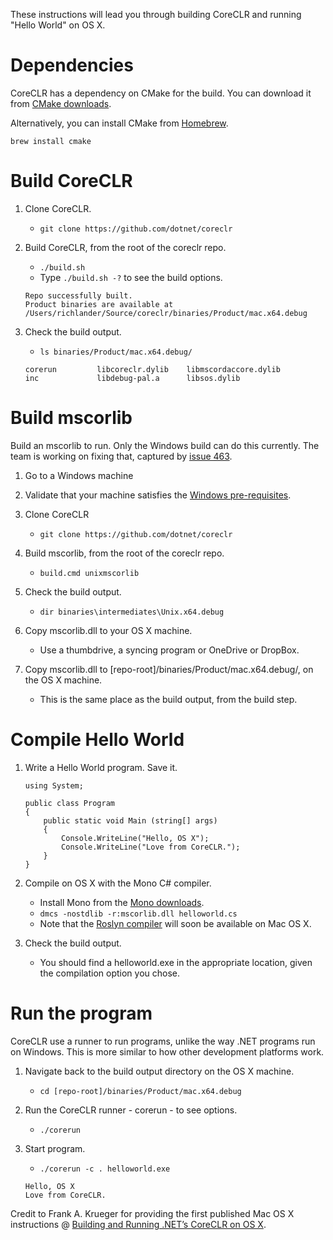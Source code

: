 These instructions will lead you through building CoreCLR and running "Hello World" on OS X.

Dependencies
============

CoreCLR has a dependency on CMake for the build. You can download it from [CMake downloads](http://www.cmake.org/download/).

Alternatively, you can install CMake from [Homebrew](http://brew.sh/).

    brew install cmake

Build CoreCLR
=============

1. Clone CoreCLR.
    - `git clone https://github.com/dotnet/coreclr`
2. Build CoreCLR, from the root of the coreclr repo.
    - `./build.sh`
    - Type `./build.sh -?` to see the build options.

    ```
    Repo successfully built.
	Product binaries are available at /Users/richlander/Source/coreclr/binaries/Product/mac.x64.debug
	```

3. Check the build output.
    - `ls binaries/Product/mac.x64.debug/`

    ```
    corerun			libcoreclr.dylib	libmscordaccore.dylib
	inc				libdebug-pal.a		libsos.dylib
	```

Build mscorlib
==============

Build an mscorlib to run. Only the Windows build can do this currently. The team is working on fixing that, captured by [issue 463](https://github.com/dotnet/coreclr/issues/463).

1. Go to a Windows machine

2. Validate that your machine satisfies the [Windows pre-requisites](https://github.com/dotnet/coreclr/wiki/Windows-instructions).

3. Clone CoreCLR
    - `git clone https://github.com/dotnet/coreclr`

4. Build mscorlib, from the root of the coreclr repo.
    - `build.cmd unixmscorlib`

5. Check the build output.
    - `dir binaries\intermediates\Unix.x64.debug`

6. Copy mscorlib.dll to your OS X machine.
    - Use a thumbdrive, a syncing program or OneDrive or DropBox.

6. Copy mscorlib.dll to [repo-root]/binaries/Product/mac.x64.debug/, on the OS X machine.
    - This is the same place as the build output, from the build step.

Compile Hello World
===================

1. Write a Hello World program. Save it.

	```
	using System;

	public class Program
	{
	    public static void Main (string[] args)
	    {
	        Console.WriteLine("Hello, OS X");
	        Console.WriteLine("Love from CoreCLR.");
	    }   
	} 
	```

2. Compile on OS X with the Mono C# compiler.
    - Install Mono from the [Mono downloads](http://www.mono-project.com/download/).
    - `dmcs -nostdlib -r:mscorlib.dll helloworld.cs`
    - Note that the [Roslyn compiler](https://github.com/dotnet/roslyn) will soon be available on Mac OS X.

3. Check the build output.
    - You should find a helloworld.exe in the appropriate location, given the compilation option you chose.

Run the program
===============

CoreCLR use a runner to run programs, unlike the way .NET programs run on Windows. This is more similar to how other development platforms work.

1. Navigate back to the build output directory on the OS X machine.
    - `cd [repo-root]/binaries/Product/mac.x64.debug`
2. Run the CoreCLR runner - corerun - to see options.
    - `./corerun`
3. Start program.
    - `./corerun -c . helloworld.exe`

    ```
    Hello, OS X
	Love from CoreCLR.
	```

Credit to Frank A. Krueger for providing the first published Mac OS X instructions @ [Building and Running .NET’s CoreCLR on OS X](http://praeclarum.org/post/110552954728/building-and-running-nets-coreclr-on-os-x).


